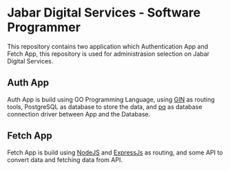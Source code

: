 # Jabar Digital Services - Software Programmer
This repository contains two application which Authentication App and Fetch App, this repository is used for administrasion selection on Jabar Digital Services.

## Auth App
Auth App is build using GO Programming Language, using [GIN](https://github.com/gin-gonic/gin) as routing tools, PostgreSQL as database to store the data, and [pq](https://github.com/lib/pq) as database connection driver between App and the Database.

## Fetch App
Fetch App is build using [NodeJS](https://nodejs.org/en/) and [ExpressJs](https://expressjs.com/) as routing, and some API to convert data and fetching data from API.